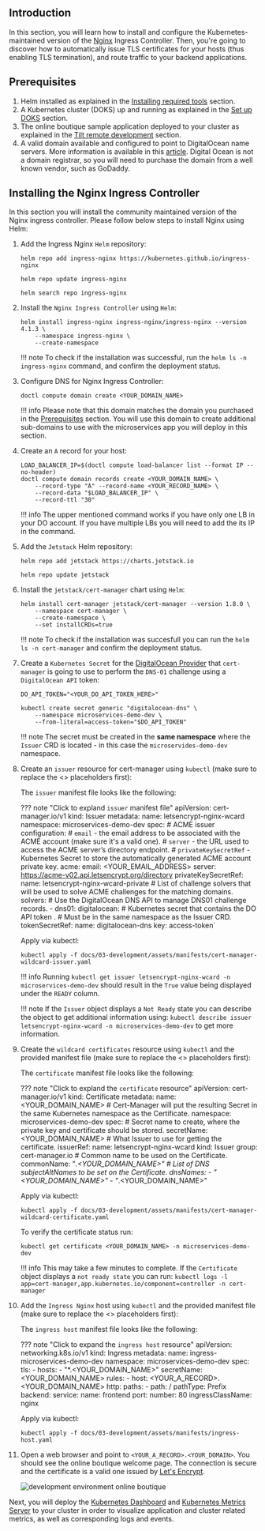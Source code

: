 ## Introduction

In this section, you will learn how to install and configure the Kubernetes-maintained version of the [Nginx](https://kubernetes.github.io/ingress-ngin) Ingress Controller. Then, you're going to discover how to automatically issue TLS certificates for your hosts (thus enabling TLS termination), and route traffic to your backend applications.

## Prerequisites

1. Helm installed as explained in the [Installing required tools](installing-required-tools.md) section.
2. A Kubernetes cluster (DOKS) up and running as explained in the [Set up DOKS](setup-doks-dev.md) section.
3. The online boutique sample application deployed to your cluster as explained in the [Tilt remote development](tilt-remote.md) section.
4. A valid domain available and configured to point to DigitalOcean name servers. More information is available in this [article](https://www.digitalocean.com/community/tutorials/how-to-point-to-digitalocean-nameservers-from-common-domain-registrars). Digital Ocean is not a domain registrar, so you will need to purchase the domain from a well known vendor, such as GoDaddy.

## Installing the Nginx Ingress Controller

In this section you will install the community maintained version of the Nginx ingress controller. Please follow below steps to install Nginx using Helm:

1. Add the Ingress Nginx `Helm` repository:

    ```shell
    helm repo add ingress-nginx https://kubernetes.github.io/ingress-nginx

    helm repo update ingress-nginx

    helm search repo ingress-nginx
    ```

2. Install the `Nginx Ingress Controller` using `Helm`:

    ```shell
    helm install ingress-nginx ingress-nginx/ingress-nginx --version 4.1.3 \
        --namespace ingress-nginx \
        --create-namespace  
    ```

    !!! note
        To check if the installation was successful, run the `helm ls -n ingress-nginx` command, and confirm the deployment status.

3. Configure DNS for Nginx Ingress Controller:

    ```shell
    doctl compute domain create <YOUR_DOMAIN_NAME>
    ```

    !!! info
        Please note that this domain matches the domain you purchased in the [Prerequisites](#prerequisites) section. You will use this domain to create additional sub-domains to use with the microservices app you will deploy in this section.

4. Create an `A` record for your host:

    ```shell
    LOAD_BALANCER_IP=$(doctl compute load-balancer list --format IP --no-header)
    doctl compute domain records create <YOUR_DOMAIN_NAME> \
        --record-type "A" --record-name <YOUR_RECORD_NAME> \
        --record-data "$LOAD_BALANCER_IP" \
        --record-ttl "30"
    ```

    !!! info
        The upper mentioned command works if you have only one LB in your DO account. If you have multiple LBs you will need to add the its IP in the command.

5. Add the `Jetstack` Helm repository:

    ```shell
    helm repo add jetstack https://charts.jetstack.io

    helm repo update jetstack
    ```

6. Install the `jetstack/cert-manager` chart using `Helm`:

    ```shell
    helm install cert-manager jetstack/cert-manager --version 1.8.0 \
        --namespace cert-manager \
        --create-namespace \
        --set installCRDs=true
    ```

    !!! note
        To check if the installation was succesfull you can run the `helm ls -n cert-manager` and confirm the deployment status.

7. Create a `Kubernetes Secret` for the [DigitalOcean Provider](https://cert-manager.io/docs/configuration/acme/dns01/digitalocean) that `cert-manager` is going to use to perform the `DNS-01` challenge using a `DigitalOcean API` token:

    ```shell
    DO_API_TOKEN="<YOUR_DO_API_TOKEN_HERE>"

    kubectl create secret generic "digitalocean-dns" \
        --namespace microservices-demo-dev \
        --from-literal=access-token="$DO_API_TOKEN"
    ```

    !!! note
        The secret must be created in the **same namespace** where the `Issuer` CRD is located - in this case the `microservides-demo-dev` namespace.

8. Create an `issuer` resource for cert-manager using `kubectl` (make sure to replace the <> placeholders first):

    The `issuer` manifest file looks like the following:

    ??? note "Click to expland `issuer` manifest file"
            apiVersion: cert-manager.io/v1
            kind: Issuer
            metadata:
            name: letsencrypt-nginx-wcard
            namespace: microservices-demo-dev
            spec:
            # ACME issuer configuration:
            # `email` - the email address to be associated with the ACME account (make sure it's a valid one).
            # `server` - the URL used to access the ACME server’s directory endpoint.
            # `privateKeySecretRef` - Kubernetes Secret to store the automatically generated ACME account private key.
            acme:
                email: <YOUR_EMAIL_ADDRESS>
                server: https://acme-v02.api.letsencrypt.org/directory
                privateKeySecretRef:
                name: letsencrypt-nginx-wcard-private
                # List of challenge solvers that will be used to solve ACME challenges for the matching domains.
                solvers:
                # Use the DigitalOcean DNS API to manage DNS01 challenge records.
                - dns01:
                    digitalocean:
                        # Kubernetes secret that contains the DO API token .
                        # Must be in the same namespace as the Issuer CRD.
                        tokenSecretRef:
                        name: digitalocean-dns
                        key: access-token`

    Apply via kubectl:

    ```shell
    kubectl apply -f docs/03-development/assets/manifests/cert-manager-wildcard-issuer.yaml
    ```

    !!! info
    Running `kubectl get issuer letsencrypt-nginx-wcard -n microservices-demo-dev` should result in the `True` value being displayed under the `READY` column.

    !!! note
        If the `Issuer` object displays a `Not Ready` state you can describe the object to get additional information using: `kubectl describe issuer letsencrypt-nginx-wcard -n microservices-demo-dev` to get more information.

9. Create the `wildcard certificates` resource using `kubectl` and the provided manifest file (make sure to replace the <> placeholders first):

    The `certificate` manifest file looks like the following:

    ??? note "Click to expland the `certificate` resource"
            apiVersion: cert-manager.io/v1
            kind: Certificate
            metadata:
            name: <YOUR_DOMAIN_NAME>
            # Cert-Manager will put the resulting Secret in the same Kubernetes namespace as the Certificate.
            namespace: microservices-demo-dev
            spec:
            # Secret name to create, where the private key and certificate should be stored.
            secretName: <YOUR_DOMAIN_NAME>
            # What Issuer to use for getting the certificate.
            issuerRef:
                name: letsencrypt-nginx-wcard
                kind: Issuer
                group: cert-manager.io
            # Common name to be used on the Certificate.
            commonName: "*.<YOUR_DOMAIN_NAME>"
            # List of DNS subjectAltNames to be set on the Certificate.
            dnsNames:
                - "<YOUR_DOMAIN_NAME>"
                - "*.<YOUR_DOMAIN_NAME>"

    Apply via kubectl:

    ```shell
    kubectl apply -f docs/03-development/assets/manifests/cert-manager-wildcard-certificate.yaml
    ```

    To verify the certificate status run:

    ```shell
    kubectl get certificate <YOUR_DOMAIN_NAME> -n microservices-demo-dev
    ```

    !!! info
        This may take a few minutes to complete. If the `Certificate` object displays a `not ready state` you can run: `kubectl logs -l app=cert-manager,app.kubernetes.io/component=controller -n cert-manager`

10. Add the `Ingress Nginx` host using `kubectl` and the provided manifest file (make sure to replace the <> placeholders first):

    The `ingress host` manifest file looks like the following:

    ??? note "Click to expand the `ingress host` resource"
            apiVersion: networking.k8s.io/v1
            kind: Ingress
            metadata:
            name: ingress-microservices-demo-dev
            namespace: microservices-demo-dev
            spec:
            tls:
                - hosts:
                    - "*.<YOUR_DOMAIN_NAME>"
                secretName: <YOUR_DOMAIN_NAME>
            rules:
                - host: <YOUR_A_RECORD>.<YOUR_DOMAIN_NAME>
                http:
                    paths:
                    - path: /
                        pathType: Prefix
                        backend:
                        service:
                            name: frontend
                            port:
                            number: 80
            ingressClassName: nginx

    Apply via kubectl:

    ```shell
    kubectl apply -f docs/03-development/assets/manifests/ingress-host.yaml 
    ```

11. Open a web browser and point to `<YOUR_A_RECORD>.<YOUR_DOMAIN>`. You should see the online boutique welcome page. The connection is secure and the certificate is a valid one issued by [Let's Encrypt](https://letsencrypt.org).

    ![development environment online boutique](microservices_demo_ingress_dev.png)

Next, you will deploy the [Kubernetes Dashboard](https://github.com/kubernetes/dashboard) and [Kubernetes Metrics Server](https://github.com/kubernetes-sigs/metrics-server) to your cluster in order to visualize application and cluster related metrics, as well as corresponding logs and events.
